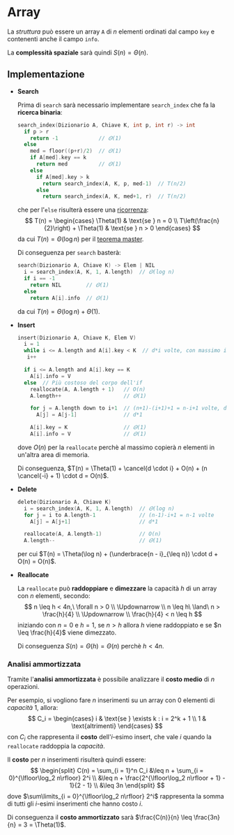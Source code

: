 # Array

La _struttura_ può essere un array `A` di $n$ elementi ordinati dal campo `key` e contenenti anche il campo `info`.

La **complessità spaziale** sarà quindi $S(n) = \Theta(n)$.

## Implementazione

- **Search**

	Prima di `search` sarà necessario implementare `search_index` che fa la **ricerca binaria**:
	```c
	search_index(Dizionario A, Chiave K, int p, int r) -> int
	  if p > r
	    return -1             // 𝛩(1)
	  else
	    med = floor((p+r)/2)  // 𝛩(1)
	    if A[med].key == k
	      return med          // 𝛩(1)
	    else
	      if A[med].key > k
	        return search_index(A, K, p, med-1)  // T(n/2)
	      else
	        return search_index(A, K, med+1, r)  // T(n/2)
	```
	che per l'`else` risulterà essere una [ricorrenza](../../../ct0371-1/01/03/README.md):
	$$
	T(n) = \begin{cases}
	\Theta(1) & \text{se } n = 0 \\
	T\left(\frac{n}{2}\right) + \Theta(1) & \text{se } n > 0
	\end{cases}
	$$
	da cui $T(n) = \Theta(\log n)$ per il [teorema master](../../../ct0371-1/01/03/README.md#teorema-master).

	Di conseguenza per `search` basterà:
	```c
	search(Dizionario A, Chiave K) -> Elem | NIL
	  i = search_index(A, K, 1, A.length)  // 𝛩(log n)
	  if i == -1
	    return NIL        // 𝛩(1)
	  else
	    return A[i].info  // 𝛩(1)
	```
	da cui $T(n) = \Theta(\log n) + \Theta(1)$.

- **Insert**

	```c
	insert(Dizionario A, Chiave K, Elem V)
	  i = 1
	  while i <= A.length and A[i].key < K  // d*i volte, con massimo i = A.length
	   i++

	  if i <= A.length and A[i].key == K
	    A[i].info = V
	  else  // Più costoso del corpo dell'if
	    reallocate(A, A.length + 1)   // O(n)
	    A.length++                    // 𝛩(1)

	    for j = A.length down to i+1  // (n+1)-(i+1)+1 = n-i+1 volte, dove n+1 per A.length++
	      A[j] = A[j-1]               // d*1

	    A[i].key = K                  // 𝛩(1)
	    A[i].info = V                 // 𝛩(1)
	```
	dove $O(n)$ per la `reallocate` perchè al massimo copierà $n$ elementi in un'altra area di memoria.

	Di conseguenza, $T(n) = \Theta(1) + \cancel{d \cdot i} + O(n) + (n \cancel{-i} + 1) \cdot d = O(n)$.

- **Delete**

	```c
	delete(Dizionario A, Chiave K)
	  i = search_index(A, K, 1, A.length)  // 𝛩(log n)
	  for j = i to A.length-1              // (n-1)-i+1 = n-1 volte
	    A[j] = A[j+1]                      // d*1

	  reallocate(A, A.length-1)            // O(n)
	  A.length--                           // 𝛩(1)
	```
	per cui $T(n) = \Theta(\log n) + (\underbrace{n - i}_{\leq n}) \cdot d + O(n) = O(n)$.

- **Reallocate**

	La `reallocate` può **raddoppiare** e **dimezzare** la capacità $h$ di un array con $n$ elementi, secondo:
	$$
	n \leq h < 4n,\ \forall n > 0 \\
	\Updownarrow \\
	n \leq h\ \land\ n > \frac{h}{4} \\
	\Updownarrow \\
	\frac{h}{4} < n \leq h
	$$
	iniziando con $n = 0$ e $h = 1$, se $n > h$ allora $h$ viene raddoppiato e se $n \leq \frac{h}{4}$ viene dimezzato.

	Di conseguenza $S(n) = \Theta(h) = \Theta(n)$ perchè $h < 4n$.

### Analisi ammortizzata

Tramite l'**analisi ammortizzata** è possibile analizzare il **costo medio** di $n$ operazioni.

Per esempio, si vogliono fare $n$ inserimenti su un array con $0$ elementi di _capacità_ $1$, allora:
$$
C_i = \begin{cases}
i & \text{se } \exists k : i = 2^k + 1 \\
1 & \text{altrimenti}
\end{cases}
$$
con $C_i$ che rappresenta il **costo** dell'$i$-esimo insert, che vale $i$ quando la `reallocate` raddoppia la _capacità_.

Il **costo** per $n$ inserimenti risulterà quindi essere:
$$
\begin{split}
C(n) = \sum_{i = 1}^n C_i &\leq n + \sum_{i = 0}^{\lfloor\log_2 n\rfloor} 2^i \\
&\leq n + \frac{2^{\lfloor\log_2 n\rfloor + 1} - 1}{2 - 1} \\
&\leq 3n
\end{split}
$$
dove $\sum\limits_{i = 0}^{\lfloor\log_2 n\rfloor} 2^i$ rappresenta la somma di tutti gli $i$-esimi inserimenti che hanno costo $i$.

Di conseguenza il **costo ammortizzato** sarà $\frac{C(n)}{n} \leq \frac{3n}{n} = 3 = \Theta(1)$.
